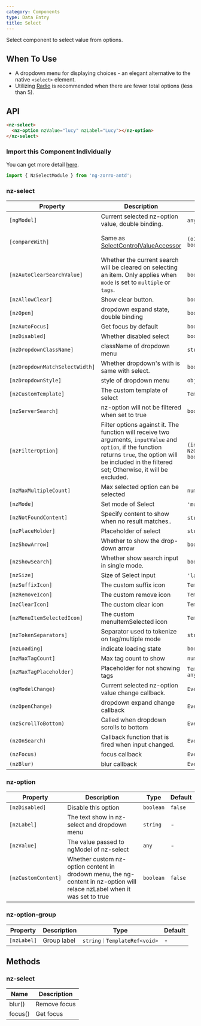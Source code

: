 ```yaml
---
category: Components
type: Data Entry
title: Select
---
```


Select component to select value from options.

## When To Use

- A dropdown menu for displaying choices - an elegant alternative to the native `<select>` element.
- Utilizing [Radio](/components/radio/en) is recommended when there are fewer total options (less than 5).

## API

```html
<nz-select>
  <nz-option nzValue="lucy" nzLabel="Lucy"></nz-option>
</nz-select>
```

### Import this Component Individually

You can get more detail [here](/docs/getting-started/en#import-a-component-individually).

```ts
import { NzSelectModule } from 'ng-zorro-antd';
```

### nz-select

| Property | Description | Type | Default |
| -------- | ----------- | ---- | ------- |
| `[ngModel]` | Current selected nz-option value, double binding. | `any｜any[]` | - |
| `[compareWith]` | Same as [SelectControlValueAccessor](https://angular.io/api/forms/SelectControlValueAccessor#caveat-option-selection) | `(o1: any, o2: any) => boolean` | `(o1: any, o2: any) => o1===o2` |
| `[nzAutoClearSearchValue]` | Whether the current search will be cleared on selecting an item. Only applies when `mode` is set to `multiple` or `tags`. | `boolean` | `true` |
| `[nzAllowClear]` | Show clear button. | `boolean` | `false` |
| `[nzOpen]` | dropdown expand state, double binding | `boolean` | `false` |
| `[nzAutoFocus]` | Get focus by default | `boolean` | `false` |
| `[nzDisabled]` | Whether disabled select | `boolean` | `false` |
| `[nzDropdownClassName]` | className of dropdown menu | `string` | - |
| `[nzDropdownMatchSelectWidth]` | Whether dropdown's with is same with select. | `boolean` | `true` |
| `[nzDropdownStyle]` | style of dropdown menu | `object` | - |
| `[nzCustomTemplate]` | The custom template of select | `TemplateRef<void>` | - |
| `[nzServerSearch]` | nz-option will not be filtered when set to true | `boolean` | `false` |
| `[nzFilterOption]` | Filter options against it. The function will receive two arguments, `inputValue` and `option`, if the function returns `true`, the option will be included in the filtered set; Otherwise, it will be excluded. | `(input?: string, option?: NzOptionComponent) => boolean;` | - |
| `[nzMaxMultipleCount]` |  Max selected option can be selected | `number` | `Infinity` |
| `[nzMode]` | Set mode of Select | `'multiple'｜'tags'｜'default'` | `'default'` |
| `[nzNotFoundContent]` | Specify content to show when no result matches.. | `string ｜ TemplateRef<void>` | `'Not Found'` |
| `[nzPlaceHolder]` | Placeholder of select | `string` | - |
| `[nzShowArrow]` | Whether to show the drop-down arrow | `boolean` | `true` |
| `[nzShowSearch]` | Whether show search input in single mode. | `boolean` | `false` |
| `[nzSize]` | Size of Select input | `'large'｜'small'｜'default'` | `'default'` |
| `[nzSuffixIcon]` | The custom suffix icon | `TemplateRef<void>` | - |
| `[nzRemoveIcon]` | The custom remove icon | `TemplateRef<void>` | - |
| `[nzClearIcon]` | The custom clear icon | `TemplateRef<void>` | - |
| `[nzMenuItemSelectedIcon]` | The custom menuItemSelected icon | `TemplateRef<void>` | - |
| `[nzTokenSeparators]` | Separator used to tokenize on tag/multiple mode | `string[]` | `[]` |
| `[nzLoading]` | indicate loading state | `boolean` | false |
| `[nzMaxTagCount]` | Max tag count to show| `number` | - |
| `[nzMaxTagPlaceholder]` | Placeholder for not showing tags | `TemplateRef<{ $implicit: any[] }>` | - |
| `(ngModelChange)` | Current selected nz-option value change callback. | `EventEmitter<any[]>` | - |
| `(nzOpenChange)` | dropdown expand change callback | `EventEmitter<boolean>` | `false` |
| `(nzScrollToBottom)` | Called when dropdown scrolls to bottom | `EventEmitter<void>` | - |
| `(nzOnSearch)` | Callback function that is fired when input changed. | `EventEmitter<string>` | - |
| `(nzFocus)` | focus callback | `EventEmitter<void>` | - |
| `(nzBlur)` | blur callback | `EventEmitter<void>` | - |

### nz-option

| Property | Description | Type | Default |
| -------- | ----------- | ---- | ------- |
| `[nzDisabled]` | Disable this option | `boolean` | `false` |
| `[nzLabel]` | The text show in nz-select and dropdown menu | `string` | - |
| `[nzValue]` | The value passed to ngModel of nz-select | `any ` | - |
| `[nzCustomContent]` | Whether custom nz-option content in drodown menu, the ng-content in nz-option will relace nzLabel when it was set to true | `boolean` | `false` |

### nz-option-group

| Property | Description | Type | Default |
| -------- | ----------- | ---- | ------- |
| `[nzLabel]` | Group label | `string｜TemplateRef<void>` | - |

## Methods

### nz-select

| Name | Description |
| --- | --- |
| blur() | Remove focus |
| focus() | Get focus |
